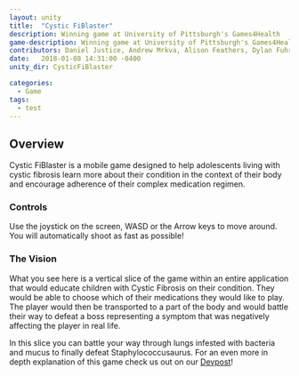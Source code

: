 ```yaml
---
layout: unity
title:  "Cystic FiBlaster"
description: Winning game at University of Pittsburgh's Games4Health
game-description: Winning game at University of Pittsburgh's Games4Health 24 Hour Jam
contributors: Daniel Justice, Andrew Mrkva, Alison Feathers, Dylan Fuhr, Hailey Mook
date:   2018-01-08 14:31:00 -0400
unity_dir: CysticFiBlaster

categories: 
  - Game
tags:
  - test
---
```


## Overview

Cystic FiBlaster is a mobile game designed to help adolescents living with cystic fibrosis learn more about their condition in the context of their body and encourage adherence of their complex medication regimen.

### Controls
Use the joystick on the screen, WASD or the Arrow keys to move around. You will automatically shoot as fast as possible!

### The Vision
What you see here is a vertical slice of the game within an entire application that would educate children with Cystic Fibrosis on their condition. They would be able to choose which of their medications they would like to play. The player would then be transported to a part of the body and would battle their way to defeat a boss representing a symptom that was negatively affecting the player in real life. 

In this slice you can battle your way through lungs infested with bacteria and mucus to finally defeat Staphylococcusaurus. For an even more in depth explanation of this game check us out on our [Devpost](https://devpost.com/software/fibros)!
